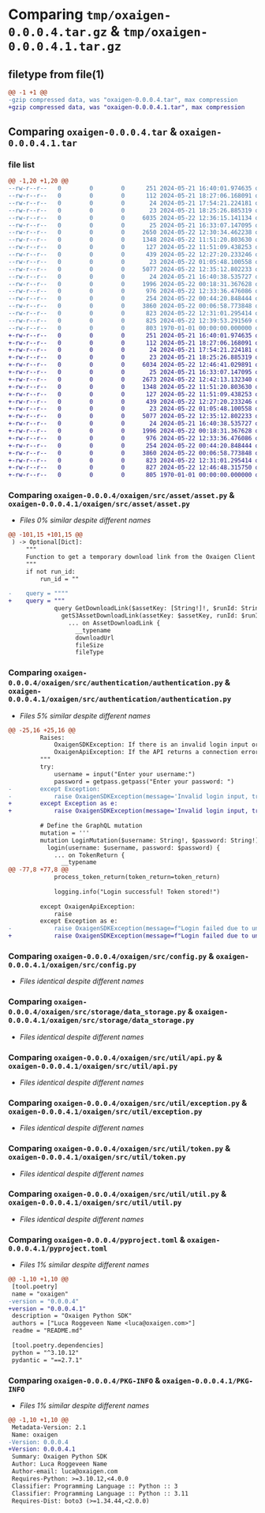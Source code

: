 # Comparing `tmp/oxaigen-0.0.0.4.tar.gz` & `tmp/oxaigen-0.0.0.4.1.tar.gz`

## filetype from file(1)

```diff
@@ -1 +1 @@
-gzip compressed data, was "oxaigen-0.0.0.4.tar", max compression
+gzip compressed data, was "oxaigen-0.0.0.4.1.tar", max compression
```

## Comparing `oxaigen-0.0.0.4.tar` & `oxaigen-0.0.0.4.1.tar`

### file list

```diff
@@ -1,20 +1,20 @@
--rw-r--r--   0        0        0      251 2024-05-21 16:40:01.974635 oxaigen-0.0.0.4/README.md
--rw-r--r--   0        0        0      112 2024-05-21 18:27:06.168091 oxaigen-0.0.0.4/oxaigen/__init__.py
--rw-r--r--   0        0        0       24 2024-05-21 17:54:21.224181 oxaigen-0.0.0.4/oxaigen/src/__init__.py
--rw-r--r--   0        0        0       23 2024-05-21 18:25:26.885319 oxaigen-0.0.0.4/oxaigen/src/asset/__init__.py
--rw-r--r--   0        0        0     6035 2024-05-22 12:36:15.141134 oxaigen-0.0.0.4/oxaigen/src/asset/asset.py
--rw-r--r--   0        0        0       25 2024-05-21 16:33:07.147095 oxaigen-0.0.0.4/oxaigen/src/authentication/__init__.py
--rw-r--r--   0        0        0     2650 2024-05-22 12:30:34.462238 oxaigen-0.0.0.4/oxaigen/src/authentication/authentication.py
--rw-r--r--   0        0        0     1348 2024-05-22 11:51:20.803630 oxaigen-0.0.0.4/oxaigen/src/config.py
--rw-r--r--   0        0        0      127 2024-05-22 11:51:09.438253 oxaigen-0.0.0.4/oxaigen/src/constant.py
--rw-r--r--   0        0        0      439 2024-05-22 12:27:20.233246 oxaigen-0.0.0.4/oxaigen/src/main.py
--rw-r--r--   0        0        0       23 2024-05-22 01:05:48.100558 oxaigen-0.0.0.4/oxaigen/src/storage/__init__.py
--rw-r--r--   0        0        0     5077 2024-05-22 12:35:12.802233 oxaigen-0.0.0.4/oxaigen/src/storage/data_storage.py
--rw-r--r--   0        0        0       24 2024-05-21 16:40:38.535727 oxaigen-0.0.0.4/oxaigen/src/util/__init__.py
--rw-r--r--   0        0        0     1996 2024-05-22 00:18:31.367628 oxaigen-0.0.0.4/oxaigen/src/util/api.py
--rw-r--r--   0        0        0      976 2024-05-22 12:33:36.476086 oxaigen-0.0.0.4/oxaigen/src/util/exception.py
--rw-r--r--   0        0        0      254 2024-05-22 00:44:20.848444 oxaigen-0.0.0.4/oxaigen/src/util/logging.py
--rw-r--r--   0        0        0     3860 2024-05-22 00:06:58.773848 oxaigen-0.0.0.4/oxaigen/src/util/token.py
--rw-r--r--   0        0        0      823 2024-05-22 12:31:01.295414 oxaigen-0.0.0.4/oxaigen/src/util/util.py
--rw-r--r--   0        0        0      825 2024-05-22 12:39:53.291569 oxaigen-0.0.0.4/pyproject.toml
--rw-r--r--   0        0        0      803 1970-01-01 00:00:00.000000 oxaigen-0.0.0.4/PKG-INFO
+-rw-r--r--   0        0        0      251 2024-05-21 16:40:01.974635 oxaigen-0.0.0.4.1/README.md
+-rw-r--r--   0        0        0      112 2024-05-21 18:27:06.168091 oxaigen-0.0.0.4.1/oxaigen/__init__.py
+-rw-r--r--   0        0        0       24 2024-05-21 17:54:21.224181 oxaigen-0.0.0.4.1/oxaigen/src/__init__.py
+-rw-r--r--   0        0        0       23 2024-05-21 18:25:26.885319 oxaigen-0.0.0.4.1/oxaigen/src/asset/__init__.py
+-rw-r--r--   0        0        0     6034 2024-05-22 12:46:41.029891 oxaigen-0.0.0.4.1/oxaigen/src/asset/asset.py
+-rw-r--r--   0        0        0       25 2024-05-21 16:33:07.147095 oxaigen-0.0.0.4.1/oxaigen/src/authentication/__init__.py
+-rw-r--r--   0        0        0     2673 2024-05-22 12:42:13.132340 oxaigen-0.0.0.4.1/oxaigen/src/authentication/authentication.py
+-rw-r--r--   0        0        0     1348 2024-05-22 11:51:20.803630 oxaigen-0.0.0.4.1/oxaigen/src/config.py
+-rw-r--r--   0        0        0      127 2024-05-22 11:51:09.438253 oxaigen-0.0.0.4.1/oxaigen/src/constant.py
+-rw-r--r--   0        0        0      439 2024-05-22 12:27:20.233246 oxaigen-0.0.0.4.1/oxaigen/src/main.py
+-rw-r--r--   0        0        0       23 2024-05-22 01:05:48.100558 oxaigen-0.0.0.4.1/oxaigen/src/storage/__init__.py
+-rw-r--r--   0        0        0     5077 2024-05-22 12:35:12.802233 oxaigen-0.0.0.4.1/oxaigen/src/storage/data_storage.py
+-rw-r--r--   0        0        0       24 2024-05-21 16:40:38.535727 oxaigen-0.0.0.4.1/oxaigen/src/util/__init__.py
+-rw-r--r--   0        0        0     1996 2024-05-22 00:18:31.367628 oxaigen-0.0.0.4.1/oxaigen/src/util/api.py
+-rw-r--r--   0        0        0      976 2024-05-22 12:33:36.476086 oxaigen-0.0.0.4.1/oxaigen/src/util/exception.py
+-rw-r--r--   0        0        0      254 2024-05-22 00:44:20.848444 oxaigen-0.0.0.4.1/oxaigen/src/util/logging.py
+-rw-r--r--   0        0        0     3860 2024-05-22 00:06:58.773848 oxaigen-0.0.0.4.1/oxaigen/src/util/token.py
+-rw-r--r--   0        0        0      823 2024-05-22 12:31:01.295414 oxaigen-0.0.0.4.1/oxaigen/src/util/util.py
+-rw-r--r--   0        0        0      827 2024-05-22 12:46:48.315750 oxaigen-0.0.0.4.1/pyproject.toml
+-rw-r--r--   0        0        0      805 1970-01-01 00:00:00.000000 oxaigen-0.0.0.4.1/PKG-INFO
```

### Comparing `oxaigen-0.0.0.4/oxaigen/src/asset/asset.py` & `oxaigen-0.0.0.4.1/oxaigen/src/asset/asset.py`

 * *Files 0% similar despite different names*

```diff
@@ -101,15 +101,15 @@
 ) -> Optional[Dict]:
     """
     Function to get a temporary download link from the Oxaigen Client API to a file in the Oxaigen data plane
     """
     if not run_id:
         run_id = ""
 
-    query = """"
+    query = """
             query GetDownloadLink($assetKey: [String!]!, $runId: String = "") {
               getS3AssetDownloadLink(assetKey: $assetKey, runId: $runId) {
                 ... on AssetDownloadLink {
                   __typename
                   downloadUrl
                   fileSize
                   fileType
```

### Comparing `oxaigen-0.0.0.4/oxaigen/src/authentication/authentication.py` & `oxaigen-0.0.0.4.1/oxaigen/src/authentication/authentication.py`

 * *Files 5% similar despite different names*

```diff
@@ -25,16 +25,16 @@
         Raises:
             OxaigenSDKException: If there is an invalid login input or an unknown error during login.
             OxaigenApiException: If the API returns a connection error or an invalid token response.
         """
         try:
             username = input("Enter your username:")
             password = getpass.getpass("Enter your password: ")
-        except Exception:
-            raise OxaigenSDKException(message='Invalid login input, try again!')
+        except Exception as e:
+            raise OxaigenSDKException(message='Invalid login input, try again!', error=e)
 
         # Define the GraphQL mutation
         mutation = '''
         mutation LoginMutation($username: String!, $password: String!) {
           login(username: $username, password: $password) {
             ... on TokenReturn {
               __typename
@@ -77,8 +77,8 @@
             process_token_return(token_return=token_return)
 
             logging.info("Login successful! Token stored!")
 
         except OxaigenApiException:
             raise
         except Exception as e:
-            raise OxaigenSDKException(message=f"Login failed due to unknown error: {str(e)}")
+            raise OxaigenSDKException(message=f"Login failed due to unknown error: {str(e)}", error=e)
```

### Comparing `oxaigen-0.0.0.4/oxaigen/src/config.py` & `oxaigen-0.0.0.4.1/oxaigen/src/config.py`

 * *Files identical despite different names*

### Comparing `oxaigen-0.0.0.4/oxaigen/src/storage/data_storage.py` & `oxaigen-0.0.0.4.1/oxaigen/src/storage/data_storage.py`

 * *Files identical despite different names*

### Comparing `oxaigen-0.0.0.4/oxaigen/src/util/api.py` & `oxaigen-0.0.0.4.1/oxaigen/src/util/api.py`

 * *Files identical despite different names*

### Comparing `oxaigen-0.0.0.4/oxaigen/src/util/exception.py` & `oxaigen-0.0.0.4.1/oxaigen/src/util/exception.py`

 * *Files identical despite different names*

### Comparing `oxaigen-0.0.0.4/oxaigen/src/util/token.py` & `oxaigen-0.0.0.4.1/oxaigen/src/util/token.py`

 * *Files identical despite different names*

### Comparing `oxaigen-0.0.0.4/oxaigen/src/util/util.py` & `oxaigen-0.0.0.4.1/oxaigen/src/util/util.py`

 * *Files identical despite different names*

### Comparing `oxaigen-0.0.0.4/pyproject.toml` & `oxaigen-0.0.0.4.1/pyproject.toml`

 * *Files 1% similar despite different names*

```diff
@@ -1,10 +1,10 @@
 [tool.poetry]
 name = "oxaigen"
-version = "0.0.0.4"
+version = "0.0.0.4.1"
 description = "Oxaigen Python SDK"
 authors = ["Luca Roggeveen Name <luca@oxaigen.com>"]
 readme = "README.md"
 
 [tool.poetry.dependencies]
 python = "^3.10.12"
 pydantic = "==2.7.1"
```

### Comparing `oxaigen-0.0.0.4/PKG-INFO` & `oxaigen-0.0.0.4.1/PKG-INFO`

 * *Files 1% similar despite different names*

```diff
@@ -1,10 +1,10 @@
 Metadata-Version: 2.1
 Name: oxaigen
-Version: 0.0.0.4
+Version: 0.0.0.4.1
 Summary: Oxaigen Python SDK
 Author: Luca Roggeveen Name
 Author-email: luca@oxaigen.com
 Requires-Python: >=3.10.12,<4.0.0
 Classifier: Programming Language :: Python :: 3
 Classifier: Programming Language :: Python :: 3.11
 Requires-Dist: boto3 (>=1.34.44,<2.0.0)
```

